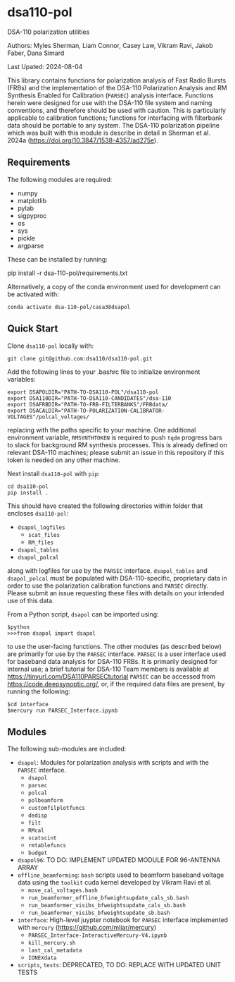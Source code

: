 # dsa110-pol
DSA-110 polarization utilities


Authors: Myles Sherman, Liam Connor, Casey Law, Vikram Ravi, Jakob Faber, Dana Simard

Last Upated: 2024-08-04

This library contains functions for polarization analysis of Fast Radio Bursts (FRBs) and the implementation of the DSA-110
Polarization Analysis and RM Synthesis Enabled for Calibration (`PARSEC`) analysis interface. Functions herein were
designed for use with the DSA-110 file system and naming conventions, and therefore should be
used with caution. This is particularly applicable to calibration functions; functions for
interfacing with filterbank data should be portable to any system. The DSA-110 polarization pipeline
which was built with this module is describe in detail in Sherman et al. 2024a (https://doi.org/10.3847/1538-4357/ad275e).

## Requirements

The following modules are required:

- numpy
- matplotlib
- pylab
- sigpyproc
- os
- sys
- pickle
- argparse

These can be installed by running:

pip install -r dsa-110-pol/requirements.txt

Alternatively, a copy of the conda environment used for development can be activated with:

```
conda activate dsa-110-pol/casa38dsapol
```

## Quick Start

Clone `dsa110-pol` locally with:

```
git clone git@github.com:dsa110/dsa110-pol.git
```

Add the following lines to your .bashrc file to initialize environment variables:

```
export DSAPOLDIR="PATH-TO-DSA110-POL"/dsa110-pol
export DSA110DIR="PATH-TO-DSA110-CANDIDATES"/dsa-110
export DSAFRBDIR="PATH-TO-FRB-FILTERBANKS"/FRBdata/
export DSACALDIR="PATH-TO-POLARIZATION-CALIBRATOR-VOLTAGES"/polcal_voltages/
```

replacing with the paths specific to your machine. One additional environment variable, `RMSYNTHTOKEN` is required to push `tqdm` progress bars to slack for background RM synthesis processes. This is already defined on relevant DSA-110 machines; please submit an issue in this repository if this token is needed on any other machine.

Next install `dsa110-pol` with `pip`:

```
cd dsa110-pol
pip install .
```

This should have created the following directories within folder that encloses `dsa110-pol`:

- `dsapol_logfiles`
	- `scat_files`
	- `RM_files`
- `dsapol_tables`
- `dsapol_polcal`

along with logfiles for use by the `PARSEC` interface. `dsapol_tables` and `dsapol_polcal` must be populated with DSA-110-specific,
proprietary data in order to use the polarization calibration functions and `PARSEC` directly. Please submit an issue requesting 
these files with details on your intended use of this data.

From a Python script, `dsapol` can be imported using:

```
$python
>>>from dsapol import dsapol
```

to use the user-facing functions. The other modules (as described below) are primarily for use by the `PARSEC` interface. `PARSEC` is a user interface used for baseband data analysis for DSA-110 FRBs. It is primarily designed for internal use; a brief tutorial for DSA-110 Team members is available at https://tinyurl.com/DSA110PARSECtutorial `PARSEC` can be accessed from https://code.deepsynoptic.org/, or, if the required data files are present, by running the following:

```
$cd interface
$mercury run PARSEC_Interface.ipynb
```

## Modules

The following sub-modules are included:
- `dsapol`: Modules for polarization analysis with scripts and with the `PARSEC` interface.
	- `dsapol`
	- `parsec`
	- `polcal`
	- `polbeamform`
	- `customfilplotfuncs`
	- `dedisp`
	- `filt`
	- `RMcal`
	- `scatscint`
	- `rmtablefuncs`
	- `budget`
- `dsapol96`: TO DO: IMPLEMENT UPDATED MODULE FOR 96-ANTENNA ARRAY
- `offline_beamforming`: `bash` scripts used to beamform baseband voltage data using the `toolkit` cuda kernel developed by Vikram Ravi et al.
	- `move_cal_voltages.bash`
	- `run_beamformer_offline_bfweightsupdate_cals_sb.bash`
	- `run_beamformer_visibs_bfweightsupdate_cals_sb.bash`
	- `run_beamformer_visibs_bfweightsupdate_sb.bash`
- `interface`: High-level juypter notebook for `PARSEC` interface implemented with `mercury` (https://github.com/mljar/mercury)
	- `PARSEC_Interface-InteractiveMercury-V4.ipynb`
	- `kill_mercury.sh`
	- `last_cal_metadata`
	- `IONEXdata`
- `scripts`, `tests`: DEPRECATED, TO DO: REPLACE WITH UPDATED UNIT TESTS

